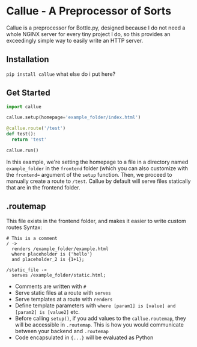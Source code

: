 # Callue - A Preprocessor of Sorts
Callue is a preprocessor for Bottle.py, designed because I do not need a whole NGINX server for every tiny project I do, so this provides an exceedingly simple way to easily write an HTTP server.

## Installation
`pip install callue` what else do i put here?

## Get Started
```py
import callue

callue.setup(homepage='example_folder/index.html')

@callue.route('/test')
def test():
  return 'test'

callue.run()
```
In this example, we're setting the homepage to a file in a directory
named `example_folder` in the `frontend` folder (which you can also
customize with the `frontend=` argument of the `setup` function.
Then, we proceed to manually create a route to `/test`. Callue by default will serve files statically that are in the frontend folder.

## .routemap
This file exists in the frontend folder, and makes it easier to write custom routes
Syntax:
```
# This is a comment
/ ->
  renders /example_folder/example.html
  where placeholder is {'hello'}
  and placeholder_2 is {1+1};

/static_file ->
  serves /example_folder/static.html;
```
- Comments are written with `#`
- Serve static files at a route with `serves`
- Serve templates at a route with `renders`
- Define template parameters with `where [param1] is [value] and [param2] is [value2]` etc.
- Before calling `setup()`, if you add values to the `callue.routemap`, they will be accessible in `.routemap`. This is how you would communicate between your backend and `.routemap`
- Code encapsulated in `{...}` will be evaluated as Python
